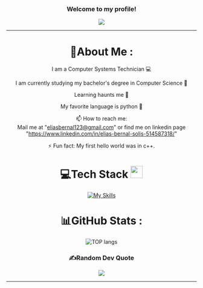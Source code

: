 <h3 align="center">
  Welcome to my profile!
  
</h3>
<p align="center">
  <a href="https://github.com/CodeWhiteWeb/CodeWhiteWeb"><img src="https://readme-typing-svg.herokuapp.com?color=%2336BCF7&center=true&vCenter=true&lines=Hi+%2C+welcome+to+my+Github+page;I+am+EliasBS;I+am+a+High+school+student;Backend+Dev+%3C3"></a>
</p>

---
<div align="center">
  
# 💫About Me :
I am a Computer Systems Technician :computer:
  
I am currently studying my bachelor's degree in Computer Science  :notebook:

Learning haunts me :dart:

My favorite language is python :100:

  📫 How to reach me:  
  Mail me at "eliasbernal123@gmail.com" or 
  find me on linkedin page "https://www.linkedin.com/in/elias-bernal-solis-514587318/"

⚡ Fun fact: My first hello world was in c++.

# 💻Tech Stack <img src = "https://media2.giphy.com/media/QssGEmpkyEOhBCb7e1/giphy.gif?cid=ecf05e47a0n3gi1bfqntqmob8g9aid1oyj2wr3ds3mg700bl&rid=giphy.gif" width = 32px> 
[![My Skills](https://skillicons.dev/icons?i=cs,cpp,git,github,py,mysql&perline=3)](https://skillicons.dev)

# 📊GitHub Stats :


<img alt="TOP langs" src="https://github-readme-stats.vercel.app/api/top-langs/?username=EliasBS76"/>


### ✍️Random Dev Quote
![](https://quotes-github-readme.vercel.app/api?type=horizontal&theme=merko)

---

</div>
